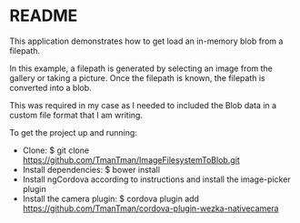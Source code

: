# README

This application demonstrates how to get load an in-memory blob from a filepath.

In this example, a filepath is generated by selecting an image from the gallery or taking a picture. Once the filepath is known,
the filepath is converted into a blob.

This was required in my case as I needed to included the Blob data in a custom file format that I am writing.

To get the project up and running:

* Clone: $ git clone https://github.com/TmanTman/ImageFilesystemToBlob.git
* Install dependencies: $ bower install
* Install ngCordova according to instructions and install the image-picker plugin
* Install the camera plugin: $ cordova plugin add https://github.com/TmanTman/cordova-plugin-wezka-nativecamera
